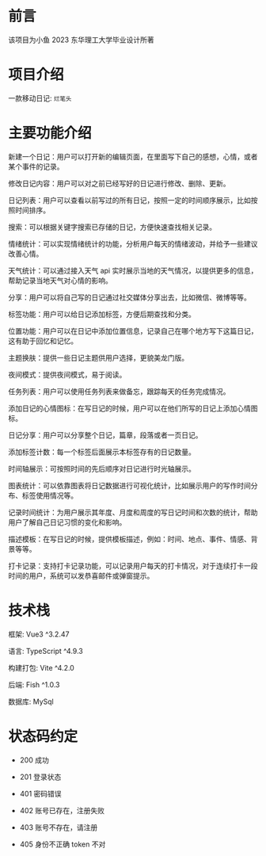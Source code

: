 # 前言

该项目为小鱼 2023 东华理工大学毕业设计所著

# 项目介绍

一款移动日记: `烂笔头`

# 主要功能介绍

新建一个日记：用户可以打开新的编辑页面，在里面写下自己的感想，心情，或者某个事件的记录。

修改日记内容：用户可以对之前已经写好的日记进行修改、删除、更新。

日记列表：用户可以查看以前写过的所有日记，按照一定的时间顺序展示，比如按照时间排序。

搜索：可以根据关键字搜索已存储的日记，方便快速查找相关记录。

情绪统计：可以实现情绪统计的功能，分析用户每天的情绪波动，并给予一些建议改善心情。

天气统计：可以通过接入天气 api 实时展示当地的天气情况，以提供更多的信息，帮助记录当地天气对心情的影响。

分享：用户可以将自己写的日记通过社交媒体分享出去，比如微信、微博等等。

标签功能：用户可以给日记添加标签，方便后期查找和分类。

位置功能：用户可以在日记中添加位置信息，记录自己在哪个地方写下这篇日记，这有助于回忆和记忆。

主题换肤：提供一些日记主题供用户选择，更貌美龙门版。

夜间模式：提供夜间模式，易于阅读。

任务列表：用户可以使用任务列表来做备忘，跟踪每天的任务完成情况。

添加日记的心情图标：在写日记的时候，用户可以在他们所写的日记上添加心情图标。

日记分享：用户可以分享整个日记，篇章，段落或者一页日记。

添加标签计数：每一个标签后面展示本标签存有的日记数量。

时间轴展示：可按照时间的先后顺序对日记进行时光轴展示。

图表统计：可以依靠图表将日记数据进行可视化统计，比如展示用户的写作时间分布、标签使用情况等。

记录时间统计：为用户展示其年度、月度和周度的写日记时间和次数的统计，帮助用户了解自己日记习惯的变化和影响。

描述模板：在写日记的时候，提供模板描述，例如：时间、地点、事件、情感、背景等等。

打卡记录：支持打卡记录功能，可以记录用户每天的打卡情况，对于连续打卡一段时间的用户，系统可以发恭喜邮件或弹窗提示。

# 技术栈

框架: Vue3 ^3.2.47

语言: TypeScript ^4.9.3

构建打包: Vite ^4.2.0

后端: Fish ^1.0.3

数据库: MySql

# 状态码约定

- 200 成功
- 201 登录状态

- 401 密码错误
- 402 账号已存在，注册失败
- 403 账号不存在，请注册
- 405 身份不正确 token 不对
